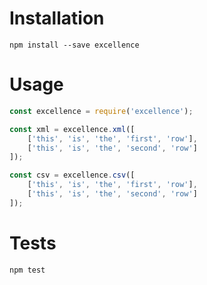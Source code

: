 Installation
============
`npm install --save excellence`

Usage
=====
```javascript
const excellence = require('excellence');

const xml = excellence.xml([
    ['this', 'is', 'the', 'first', 'row'],
    ['this', 'is', 'the', 'second', 'row']
]);

const csv = excellence.csv([
    ['this', 'is', 'the', 'first', 'row'],
    ['this', 'is', 'the', 'second', 'row']
]);
```

Tests
=====
`npm test`
